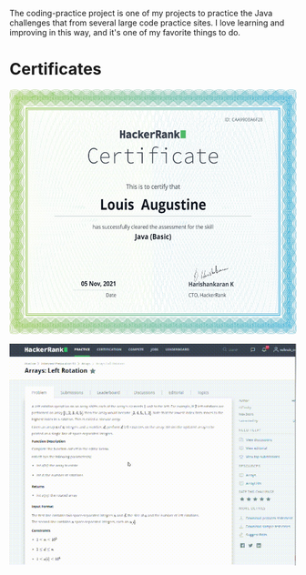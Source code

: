
The coding-practice project is one of my projects to practice the Java challenges
that from several large code practice sites. I love learning 
and improving in this way, and it's one of my favorite things 
to do.

# Certificates
[<img src="images/java.png" width="630" height="430">](https://www.hackerrank.com/certificates/caa990ba6f28)

![](images/code-practice.gif)
